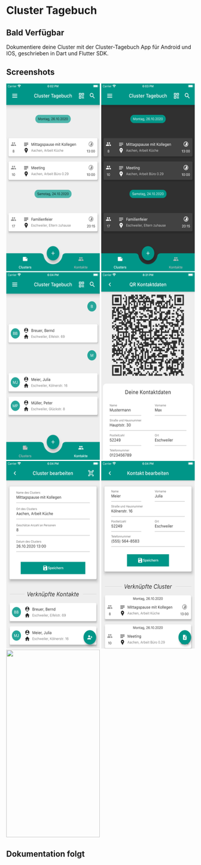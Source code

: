 # Cluster Tagebuch

## Bald Verfügbar
Dokumentiere deine Cluster mit der Cluster-Tagebuch App für Android und IOS, geschrieben in Dart und Flutter SDK.

## Screenshots
<img src="/docs/screenshots/screenshot_clusterlist_light.png" width="250" height="500"/> <img src="/docs/screenshots/screenshot_clusterlist_dark.png" width="250" height="500"/> <img src="/docs/screenshots/screen_contactlist.png" width="250" height="500"/> <img src="/docs/screenshots/screenshot_qrcode.png" width="250" height="500"/> <img src="/docs/screenshots/screenshot_editcluster.png" width="250" height="500"/> <img src="/docs/screenshots/screenshot_editcontact.png" width="250" height="500"/> <img src="/docs/screenshots/screenshot_notification.png" width="250" height="500"/>

## Dokumentation folgt

